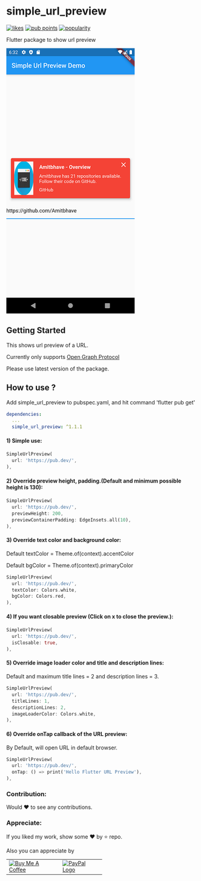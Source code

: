 # simple_url_preview 
[![likes](https://badges.bar/simple_url_preview/likes)](https://pub.dev/packages/simple_url_preview/score)
[![pub points](https://badges.bar/simple_url_preview/pub%20points)](https://pub.dev/packages/simple_url_preview/score)
[![popularity](https://badges.bar/simple_url_preview/popularity)](https://pub.dev/packages/simple_url_preview/score)

Flutter package to show url preview

![In Action](https://github.com/Amitbhave/flutter-simple-url-preview/blob/master/preview_in_action.png)

## Getting Started

This shows url preview of a URL.

Currently only supports [Open Graph Protocol](https://www.ogp.me/)

Please use latest version of the package.

## How to use ?

Add simple_url_preview to pubspec.yaml, and hit command 'flutter pub get'
```yaml
dependencies:
  ...
  simple_url_preview: ^1.1.1
```

#### 1) **Simple use:**
```dart
SimpleUrlPreview(
  url: 'https://pub.dev/',
),
```

#### 2) **Override preview height, padding.(Default and minimum possible height is 130):**
```dart
SimpleUrlPreview(
  url: 'https://pub.dev/',
  previewHeight: 200,
  previewContainerPadding: EdgeInsets.all(10),
),
```

#### 3) **Override text color and background color:**

Default textColor = Theme.of(context).accentColor

Default bgColor = Theme.of(context).primaryColor

```dart
SimpleUrlPreview(
  url: 'https://pub.dev/',
  textColor: Colors.white,
  bgColor: Colors.red,
),
```

#### 4) **If you want closable preview (Click on x to close the preview.):**
```dart
SimpleUrlPreview(
  url: 'https://pub.dev/',
  isClosable: true,
),
```

#### 5) **Override image loader color and title and description lines:**

Default and maximum title lines = 2 and description lines = 3.

```dart
SimpleUrlPreview(
  url: 'https://pub.dev/',
  titleLines: 1,
  descriptionLines: 2,
  imageLoaderColor: Colors.white,
),
```

#### 6) **Override onTap callback of the URL preview:**

By Default, will open URL in default browser.

```dart
SimpleUrlPreview(
  url: 'https://pub.dev/',
  onTap: () => print('Hello Flutter URL Preview'),
),
```

### Contribution:

Would :heart: to see any contributions.

### Appreciate:
If you liked my work, show some :heart: by :star: repo.

Also you can appreciate by

<p>
 <table style="border-spacing: 5px 10px;">

 <tr>
  <td>
<a href="https://www.buymeacoffee.com/amitbhave10"><img src="https://cdn.buymeacoffee.com/buttons/default-orange.png" alt="Buy Me A Coffee" style="max-width:90%;" width="200" height="60"></a>
</td>

  <td style="margin: 10px">
<a href="https://paypal.me/amitbhave10"><img src="https://www.paypalobjects.com/webstatic/mktg/Logo/pp-logo-200px.png" alt="PayPal Logo"
style="max-width:90%;" width="200" height="60">
 </td>
 </tr>
 </table>
</p> 
